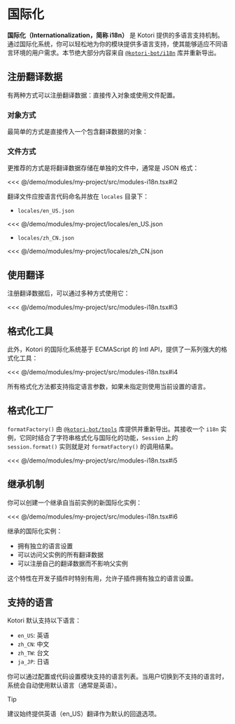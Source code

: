 # 国际化

**国际化（Internationalization，简称 i18n）** 是 Kotori 提供的多语言支持机制。通过国际化系统，你可以轻松地为你的模块提供多语言支持，使其能够适应不同语言环境的用户需求。本节绝大部分内容来自 [`@kotori-bot/i18n`](https://www.npmjs.com/package/@kotori-bot/i18n) 库并重新导出。

## 注册翻译数据

有两种方式可以注册翻译数据：直接传入对象或使用文件配置。

### 对象方式

最简单的方式是直接传入一个包含翻译数据的对象：

### 文件方式

更推荐的方式是将翻译数据存储在单独的文件中，通常是 JSON 格式：

<<< @/demo/modules/my-project/src/modules-i18n.tsx#i2

翻译文件应按语言代码命名并放在 `locales` 目录下：

- `locales/en_US.json`

<<< @/demo/modules/my-project/locales/en_US.json

- `locales/zh_CN.json`

<<< @/demo/modules/my-project/locales/zh_CN.json

## 使用翻译

注册翻译数据后，可以通过多种方式使用它：

<<< @/demo/modules/my-project/src/modules-i18n.tsx#i3

## 格式化工具

此外，Kotori 的国际化系统基于 ECMAScript 的 Intl API，提供了一系列强大的格式化工具：

<<< @/demo/modules/my-project/src/modules-i18n.tsx#i4

所有格式化方法都支持指定语言参数，如果未指定则使用当前设置的语言。

## 格式化工厂

`formatFactory()` 由 [`@kotori-bot/tools`](https://www.npmjs.com/package/@kotori-bot/tools) 库提供并重新导出。其接收一个 `i18n` 实例，它同时结合了字符串格式化与国际化的功能，`Session` 上的 `session.format()` 实则就是对 `formatFactory()` 的调用结果。

<<< @/demo/modules/my-project/src/modules-i18n.tsx#i5

## 继承机制

你可以创建一个继承自当前实例的新国际化实例：

<<< @/demo/modules/my-project/src/modules-i18n.tsx#i6

继承的国际化实例：

- 拥有独立的语言设置
- 可以访问父实例的所有翻译数据
- 可以注册自己的翻译数据而不影响父实例

这个特性在开发子插件时特别有用，允许子插件拥有独立的语言设置。

## 支持的语言

Kotori 默认支持以下语言：

- `en_US`: 英语
- `zh_CN`: 中文
- `zh_TW`: 台文
- `ja_JP`: 日语

你可以通过配置或代码设置模块支持的语言列表。当用户切换到不支持的语言时，系统会自动使用默认语言（通常是英语）。

> [!TIP]
> 建议始终提供英语（en_US）翻译作为默认的回退选项。
